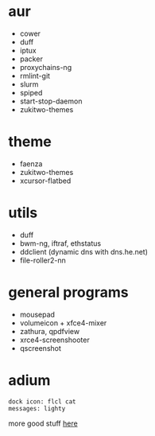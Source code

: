 

# aur

* cower
* duff
* iptux
* packer
* proxychains-ng
* rmlint-git
* slurm
* spiped
* start-stop-daemon
* zukitwo-themes

# theme

* faenza
* zukitwo-themes
* xcursor-flatbed

# utils

* duff
* bwm-ng, iftraf, ethstatus
* ddclient (dynamic dns with dns.he.net)
* file-roller2-nn


# general programs

* mousepad
* volumeicon + xfce4-mixer
* zathura, qpdfview
* xrce4-screenshooter
* qscreenshot

# adium

    dock icon: flcl cat
    messages: lighty

more good stuff [here](http://kmandla.wikispaces.com/)

